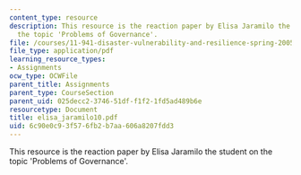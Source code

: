 ```yaml
---
content_type: resource
description: This resource is the reaction paper by Elisa Jaramilo the student on
  the topic 'Problems of Governance'.
file: /courses/11-941-disaster-vulnerability-and-resilience-spring-2005/6c90e0c93f576fb2b7aa606a8207fdd3_elisa_jaramilo10.pdf
file_type: application/pdf
learning_resource_types:
- Assignments
ocw_type: OCWFile
parent_title: Assignments
parent_type: CourseSection
parent_uid: 025decc2-3746-51df-f1f2-1fd5ad489b6e
resourcetype: Document
title: elisa_jaramilo10.pdf
uid: 6c90e0c9-3f57-6fb2-b7aa-606a8207fdd3
---
```

This resource is the reaction paper by Elisa Jaramilo the student on the topic 'Problems of Governance'.

